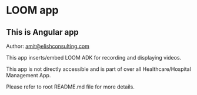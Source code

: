 # LOOM app

## This is Angular app

Author: amit@elishconsulting.com

This app inserts/embed LOOM ADK for recording and displaying videos.

This app is not directly accessible and is part of over all Healthcare/Hospital Management App.

Please refer to root README.md file for more details.